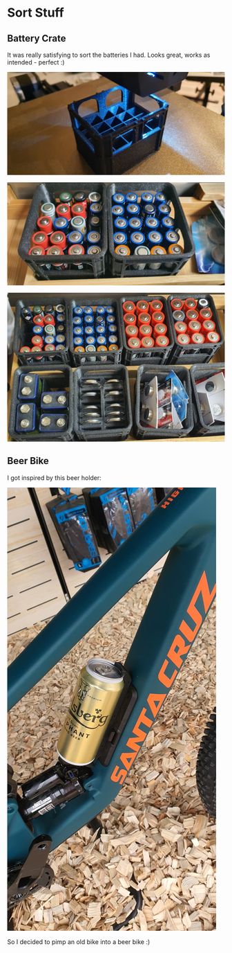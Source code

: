 # Sort Stuff

## Battery Crate

It was really satisfying to sort the batteries I had. Looks great, works as intended - perfect :)

![Battery Crate](_3d-battery1.jpg)

![Battery Crate](_3d-battery2.jpg)

![Battery Crate](_3d-battery3.jpg)

## Beer Bike

I got inspired by this beer holder:

![_beer-bike.jpg](_beer-bike.jpg)

So I decided to pimp an old bike into a beer bike :)
